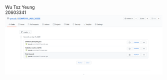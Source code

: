 Wu Tsz Yeung 
<br>
20603341
<img src="https://github.com/tywuab/COMP3111_LAB1_2020S/blob/master/Capture.PNG"></img>
